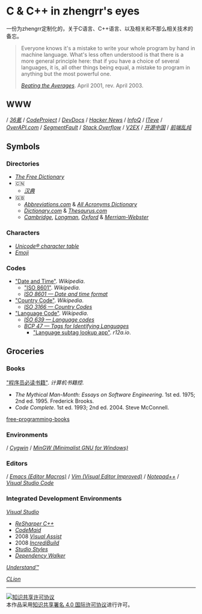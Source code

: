 # C & C++ in zhengrr's eyes

一份为zhengrr定制化的，关于C语言、C++语言、以及相关和不那么相关技术的备忘。

> Everyone knows it's a mistake to write your whole program by hand in machine language.
> What's less often understood is that there is a more general principle here:
> that if you have a choice of several languages, it is, all other things being equal, a mistake to program in anything but the most powerful one.
>
> [*Beating the Averages*](http://paulgraham.com/avg.html). April 2001, rev. April 2003.

## WWW

/ [*36氪*](https://36kr.com/)
/ [*CodeProject*](https://codeproject.com/)
/ [*DevDocs*](https://devdocs.io/)
/ [*Hacker News*](https://news.ycombinator.com/)
/ [*InfoQ*](https://infoq.com/)
/ [*ITeye*](http://iteye.com/)
/ [*OverAPI.com*](http://overapi.com/)
/ [*SegmentFault*](https://segmentfault.com/)
/ [*Stack Overflow*](https://stackoverflow.com/)
/ [*V2EX*](https://v2ex.com/)
/ [*开源中国*](https://oschina.net/)
/ [*前端乱炖*](http://html-js.com/)

## Symbols

### Directories

+ [*The Free Dictionary*](https://thefreedictionary.com/)
+ :cn:
    + [*汉典*](http://zdic.net/)
+ :gb:
    + [*Abbreviations.com*](https://abbreviations.com/) & [*All Acronyms Dictionary*](https://allacronyms.com/)
    + [*Dictionary.com*](http://dictionary.com/) & [*Thesaurus.com*](http://thesaurus.com/)
    + [*Cambridge*](https://dictionary.cambridge.org/), [*Longman*](https://ldoceonline.com/), [*Oxford*](https://en.oxforddictionaries.com/) & [*Merriam-Webster*](https://merriam-webster.com/)

### Characters

+ [*Unicode® character table*](http://unicode-table.com/)
+ [*Emoji*](http://iemoji.com/)

### Codes

+ ["Date and Time"](https://ewikipedia.org/wiki/Date_and_time_representation_by_country). *Wikipedia*.
    + ["ISO 8601"](https://wikipedia.org/wiki/ISO_8601). *Wikipedia*.
    + [*ISO 8601 — Date and time format*](https://iso.org/iso-8601-date-and-time-format.html)
+ ["Country Code"](https://wikipedia.org/wiki/Country_code). *Wikipedia*.
    + [*ISO 3166 — Country Codes*](https://iso.org/iso-3166-country-codes.html)
+ ["Language Code"](https://wikipedia.org/wiki/Language_code). *Wikipedia*.
    + [*ISO 639 — Language codes*](https://iso.org/iso-639-language-codes.html)
    + [*BCP 47 — Tags for Identifying Languages*](https://tools.ietf.org/html/bcp47)
        + ["Language subtag lookup app"](https://r12a.github.io/app-subtags/). *r12a.io*.

## Groceries

### Books

["程序员必读书籍"](http://bestcbooks.com/recommend/most-influential-book/).  *计算机书籍控*.
+ *The Mythical Man-Month: Essays on Software Engineering*. 1st ed. 1975; 2nd ed. 1995. Frederick Brooks.
+ *Code Complete*. 1st ed. 1993; 2nd ed. 2004. Steve McConnell.

[free-programming-books](https://github.com/EbookFoundation/free-programming-books)

### Environments

/ [*Cygwin*](http://cygwin.com)
/ [*MinGW (Minimalist GNU for Windows)*](http://mingw.org)

### Editors

/ [*Emacs (Editor Macros)*](https://gnu.org/software/emacs/)
/ [*Vim (Visual Editor Improved)*](http://vim.org/)
/ [*Notepad++*](https://notepad-plus-plus.org)
/ [*Visual Studio Code*](https://code.visualstudio.com)

### Integrated Development Environments

[*Visual Studio*](https://visualstudio.com)
+ [*ReSharper С++*](https://jetbrains.com/resharper-cpp)
+ [*CodeMaid*](http://codemaid.net)
+ 2008 [*Visual Assist*](https://wholetomato.com)
+ 2008 [*IncrediBuild*](https://incredibuild.com)
+ [*Studio Styles*](https://studiostyl.es)
+ [*Dependency Walker*](http://dependencywalker.com)

[*Understand™*](https://scitools.com)

[*CLion*](https://jetbrains.com/clion)

___
<a rel="license" href="http://creativecommons.org/licenses/by/4.0/"><img alt="知识共享许可协议" style="border-width:0" src="https://i.creativecommons.org/l/by/4.0/88x31.png" /></a><br />本作品采用<a rel="license" href="http://creativecommons.org/licenses/by/4.0/">知识共享署名 4.0 国际许可协议</a>进行许可。
